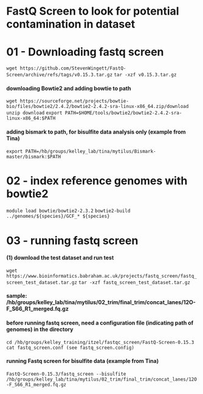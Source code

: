 # FastQ Screen to look for potential contamination in dataset

# 01 - Downloading fastq screen
`wget https://github.com/StevenWingett/FastQ-Screen/archive/refs/tags/v0.15.3.tar.gz`
`tar -xzf v0.15.3.tar.gz`

#### downloading Bowtie2 and adding bowtie to path
`wget https://sourceforge.net/projects/bowtie-bio/files/bowtie2/2.4.2/bowtie2-2.4.2-sra-linux-x86_64.zip/download`
`unzip download`
`export PATH=$HOME/tools/bowtie2/bowtie2-2.4.2-sra-linux-x86_64:$PATH`

#### adding bismark to path, for bisulfite data analysis only (example from Tina)
`export PATH=/hb/groups/kelley_lab/tina/mytilus/Bismark-master/bismark:$PATH`


# 02 - index reference genomes with bowtie2
`module load bowtie/bowtie2-2.3.2`
`bowtie2-build ../genomes/${species}/GCF_* ${species}`

# 03 - running fastq screen

#### (1) download the test dataset and run test
`wget https://www.bioinformatics.babraham.ac.uk/projects/fastq_screen/fastq_screen_test_dataset.tar.gz`
`tar -xzf fastq_screen_test_dataset.tar.gz`

#### sample: /hb/groups/kelley_lab/tina/mytilus/02_trim/final_trim/concat_lanes/12O-F_S66_R1_merged.fq.gz

#### before running fastq screen, need a configuration file (indicating path of genomes) in the directory 
`cd /hb/groups/kelley_training/itzel/fastqc_screen/FastQ-Screen-0.15.3`
`cat fastq_screen.conf (see fastq_screen.config)`

#### running Fastq screen for bisulfite data (example from Tina)
`FastQ-Screen-0.15.3/fastq_screen --bisulfite  /hb/groups/kelley_lab/tina/mytilus/02_trim/final_trim/concat_lanes/12O-F_S66_R1_merged.fq.gz`
